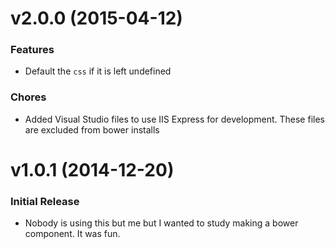﻿<a name="v2.0.0"></a>
# v2.0.0 (2015-04-12) #

### Features
- Default the `css` if it is left undefined

### Chores
- Added Visual Studio files to use IIS Express for development. These files are excluded from bower installs

<a name="v1.0.1"></a>
# v1.0.1 (2014-12-20) #

### Initial Release
- Nobody is using this but me but I wanted to study making a bower component. It was fun.
 